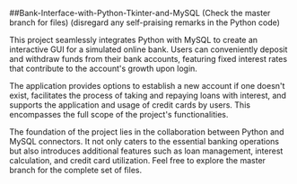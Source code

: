 ##Bank-Interface-with-Python-Tkinter-and-MySQL (Check the master branch for files)
(disregard any self-praising remarks in the Python code)

This project seamlessly integrates Python with MySQL to create an interactive GUI for a simulated online bank. Users can conveniently deposit and withdraw funds from their bank accounts, featuring fixed interest rates that contribute to the account's growth upon login.

The application provides options to establish a new account if one doesn't exist, facilitates the process of taking and repaying loans with interest, and supports the application and usage of credit cards by users. This encompasses the full scope of the project's functionalities.

The foundation of the project lies in the collaboration between Python and MySQL connectors. It not only caters to the essential banking operations but also introduces additional features such as loan management, interest calculation, and credit card utilization. Feel free to explore the master branch for the complete set of files.
